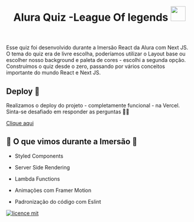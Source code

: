 <header>
    <h1>Alura Quiz -League Of legends <img src="/assets/avengersLogo.svg" width="40px" height="40px"></h1>
</header>

Esse quiz foi desenvolvido durante a Imersão React da Alura com Next JS. O tema do quiz era de livre escolha, poderíamos utilizar o Layout base ou escolher nosso background e paleta de cores - escolhi a segunda opção. Construímos o quiz desde o zero, passando por vários conceitos importante do mundo React e Next JS.
 
 ## Deploy 📲
Realizamos o deploy do projeto - completamente funcional - na Vercel. 
Sinta-se desafiado em responder as perguntas 🧐🧐

[Clique aqui](https://league-of-quiz.vercel.app/)

## 🔎 O que vimos durante a Imersão 🔎

- Styled Components

- Server Side Rendering

- Lambda Functions

- Animações com Framer Motion

- Padronização do código com Eslint

[![licence mit](https://img.shields.io/badge/licence-MIT-blue.svg?style=flat-square)](https://github.com/alura-challenges/aluraquiz-base/blob/master/LICENSE)
<!-- ALL-CONTRIBUTORS-BADGE:START - Do not remove or modify this section -->

